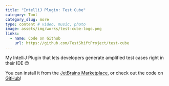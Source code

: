 ```yaml
---
title: "IntelliJ Plugin: Test Cube"
category: Tool
category_slug: more
type: content # video, music, photo
image: assets/img/works/test-cube-logo.png
links:
  - name: Code on Github
    url: https://github.com/TestShiftProject/test-cube
---
```


My IntelliJ Plugin that lets developers generate amplified test cases right in their IDE 😊

You can install it from the [JetBrains Marketplace](https://plugins.jetbrains.com/plugin/14678-test-cube), or check out the code on [GitHub](https://github.com/TestShiftProject/test-cube)!
